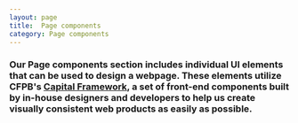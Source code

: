 ```yaml
---
layout: page
title:  Page components
category: Page components
---
```


### Our Page components section includes individual UI elements that can be used to design a webpage. These elements utilize CFPB's [Capital Framework](https://cfpb.github.io/capital-framework/), a set of front-end components built by in-house designers and developers to help us create visually consistent web products as easily as possible. 
